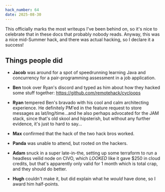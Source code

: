 ```yaml
---
hack_number: 64
date: 2025-08-30
---
```


This officially marks the most writeups I've been behind on, so it's nice to celebrate that in these docs that probably nobody reads. Anyway, this was a nice mid-Summer hack, and there was actual hacking, so I declare it a success!

## Things people did

- **Jacob** was around for a spot of speedrunning learning Java and concurrency for a pair-programming assessment in a job application.

- **Ben** took over Ryan's discord and typed as him about how they hacked some stuff together: https://github.com/remotehack/cycloops

- **Ryan** tempered Ben's bravado with his cool and calm architecting experience. He definitely PM'ed in the feature request to store messages as lat/lng/time...and he also perhaps advocated for the JAM stack, since that's old skool and hipsterish, but without any further evidence, it's just to hard to say...

- **Max** confirmed that the hack of the two hack bros worked.

- **Panda** was unable to attend, but rooted on the hackers.

- **Adam** snuck in a super late-in-the, setting up some terraform to run a headless veilid node on CIVO, which _LOOKED_ like it gave $250 in cloud credits, but that's apparently only valid for 1 month which is total crap, and they should do better.

- **Hugh** couldn't make it, but did explain what he _would_ have done, so I award him half-points.
